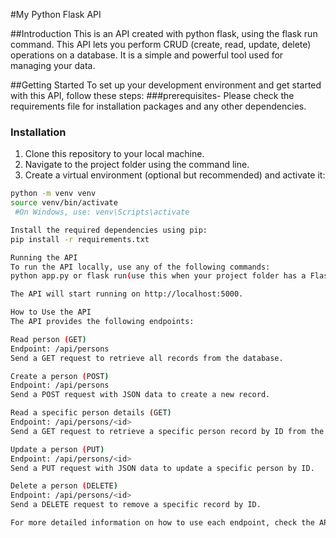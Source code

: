 #My Python Flask API

##Introduction
This is an API created with python flask, using the flask run command. This API lets you perform CRUD (create, read, update, delete) operations on a database. 
It is a simple and powerful tool used for managing your data.

##Getting Started
To set up your development environment and get started with this API, follow these steps:
 ###prerequisites-
 Please check the requirements file for installation packages and any other dependencies.

### Installation
1. Clone this repository to your local machine.
2. Navigate to the project folder using the command line.
3. Create a virtual environment (optional but recommended) and activate it:

```bash
python -m venv venv
source venv/bin/activate 
 #On Windows, use: venv\Scripts\activate

Install the required dependencies using pip:
pip install -r requirements.txt

Running the API
To run the API locally, use any of the following commands:
python app.py or flask run(use this when your project folder has a Flask env file with configuration variables.)

The API will start running on http://localhost:5000.

How to Use the API
The API provides the following endpoints:

Read person (GET)
Endpoint: /api/persons
Send a GET request to retrieve all records from the database.

Create a person (POST)
Endpoint: /api/persons
Send a POST request with JSON data to create a new record.

Read a specific person details (GET)
Endpoint: /api/persons/<id>
Send a GET request to retrieve a specific person record by ID from the database.

Update a person (PUT)
Endpoint: /api/persons/<id>
Send a PUT request with JSON data to update a specific person by ID.

Delete a person (DELETE)
Endpoint: /api/persons/<id>
Send a DELETE request to remove a specific record by ID.

For more detailed information on how to use each endpoint, check the API documentation file.


